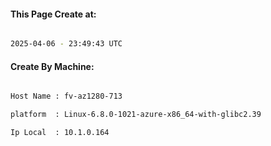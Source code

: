 
   
#### This Page Create at:

```bash

2025-04-06 - 23:49:43 UTC

```

#### Create By Machine:

```bash

Host Name : fv-az1280-713

platform  : Linux-6.8.0-1021-azure-x86_64-with-glibc2.39

Ip Local  : 10.1.0.164

```

